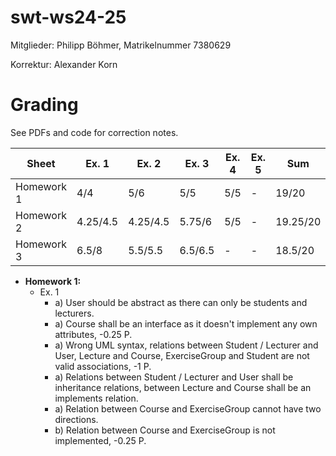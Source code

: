 # swt-ws24-25
Mitglieder: Philipp Böhmer, Matrikelnummer 7380629

Korrektur: Alexander Korn

# Grading

See PDFs and code for correction notes.

| Sheet      | Ex. 1    | Ex. 2    | Ex. 3   | Ex. 4 | Ex. 5 | Sum      |
| ---------- | -------- | -------- | ------- | ----- | ----- | -------- |
| Homework 1 | 4/4      | 5/6      | 5/5     | 5/5   | -     | 19/20    |
| Homework 2 | 4.25/4.5 | 4.25/4.5 | 5.75/6  | 5/5   | -     | 19.25/20 |
| Homework 3 | 6.5/8    | 5.5/5.5  | 6.5/6.5 | -     | -     | 18.5/20  |

- **Homework 1:**
  - Ex. 1
    - a) User should be abstract as there can only be students and lecturers.
    - a) Course shall be an interface as it doesn't implement any own attributes, -0.25 P.
    - a) Wrong UML syntax, relations between Student / Lecturer and User, Lecture and Course, ExerciseGroup and Student are not valid associations, -1 P.
    - a) Relations between Student / Lecturer and User shall be inheritance relations, between Lecture and Course shall be an implements relation.
    - a) Relation between Course and ExerciseGroup cannot have two directions.
    - b) Relation between Course and ExerciseGroup is not implemented, -0.25 P.
